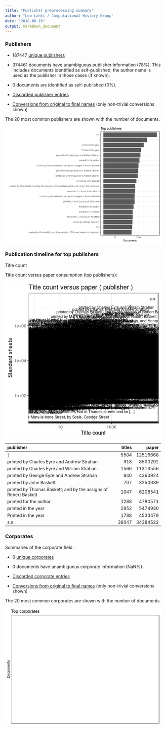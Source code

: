 ```yaml
---
title: "Publisher preprocessing summary"
author: "Leo Lahti / Computational History Group"
date: "2018-06-16"
output: markdown_document
---
```



### Publishers

 * 187447 [unique publishers](output.tables/publisher_accepted.csv)

 * 374461 documents have unambiguous publisher information (78%). This includes documents identified as self-published; the author name is used as the publisher in those cases (if known).

 * 0 documents are identified as self-published (0%). 

 * [Discarded publisher entries](output.tables/publisher_discarded.csv)

 * [Conversions from original to final names](output.tables/publisher_conversion_nontrivial.csv) (only non-trivial conversions shown)


The 20 most common publishers are shown with the number of documents. 

![plot of chunk summarypublisher2](figure/summarypublisher2-1.png)

### Publication timeline for top publishers

Title count





Title count versus paper consumption (top publishers):

![plot of chunk publishertitlespapers](figure/publishertitlespapers-1.png)

|publisher                                                       | titles|    paper|
|:---------------------------------------------------------------|------:|--------:|
|]                                                               |   5504| 12516668|
|printed by Charles Eyre and Andrew Strahan                      |    918|  8500292|
|printed by Charles Eyre and William Strahan                     |   1566| 11313556|
|printed by George Eyre and Andrew Strahan                       |    940|  4363924|
|printed by John Baskett                                         |    707|  3250639|
|printed by Thomas Baskett; and by the assigns of Robert Baskett |   1047|  6208541|
|printed for the author                                          |   1288|  4780571|
|printed in the year                                             |   2952|  5474930|
|Printed in the year                                             |   1788|  4533479|
|s.n                                                             |  39047| 34384522|


### Corporates

Summaries of the corporate field.

 * 0 [unique corporates](output.tables/corporate_accepted.csv)

 * 0 documents have unambiguous corporate information (NaN%). 

 * [Discarded corporate entries](output.tables/corporate_discarded.csv)

 * [Conversions from original to final names](output.tables/corporate_conversion_nontrivial.csv) (only non-trivial conversions shown)


The 20 most common corporates are shown with the number of documents. 

![plot of chunk summarycorporate2](figure/summarycorporate2-1.png)



